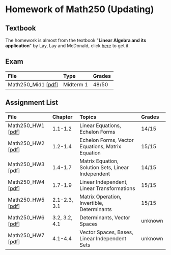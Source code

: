 # Homework of Math250 (Updating)
## Textbook
The homework is almost from the textbook "**Linear Algebra and its application**" by Lay, Lay and McDonald, click [here](https://home.cs.colorado.edu/~alko5368/lecturesCSCI2820/mathbook.pdf) to get it.

## Exam
| File | Type | Grades |
|:-------|:-------|:-------|
| Math250_Mid1 [[pdf](./Math250_Mid1.pdf)] | Midterm 1 | 48/50 |

## Assignment List
| File | Chapter | Topics | Grades |
|:-------|:-------|:-------|:-------|
| Math250_HW1 [[pdf](./Math250_HW1.pdf)] | 1.1-1.2 | Linear Equations, Echelon Forms | 14/15 |
| Math250_HW2 [[pdf](./Math250_HW2.pdf)] | 1.2-1.4 | Echelon Forms, Vector Equations, Matrix Equation | 15/15 |
| Math250_HW3 [[pdf](./Math250_HW3.pdf)] | 1.4-1.7 | Matrix Equation, Solution Sets, Linear Independent | 14/15 |
| Math250_HW4 [[pdf](./Math250_HW4.pdf)] | 1.7-1.9 | Linear Independent, Linear Transformations | 15/15 |
| Math250_HW5 [[pdf](./Math250_HW5.pdf)] | 2.1-2.3, 3.1 | Matrix Operation, Invertible, Determinants | 15/15 |
| Math250_HW6 [[pdf](./Math250_HW6.pdf)] | 3.2, 3.2, 4.1 | Determinants, Vector Spaces | unknown |
| Math250_HW7 [[pdf](./Math250_HW7.pdf)] | 4.1-4.4 | Vector Spaces, Bases, Linear Independent Sets | unknown |

